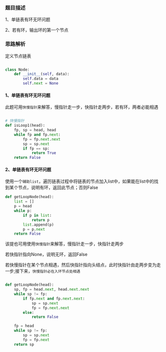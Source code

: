 ### 题目描述

1、单链表有环无环问题

2、若有环，输出环的第一个节点


### 思路解析

定义节点链表
```python

class Node:
    def __init__(self, data):
        self.data = data
        self.next = None
```

#### 1、单链表有环无环问题

此题可用`快慢指针`来解答，慢指针走一步，快指针走两步，若有环，两者必能相遇
```python

# 快慢指针
def isLoop1(head):
    fp, sp = head, head
    while fp and fp.next:
        fp = fp.next.next
        sp = sp.next
        if fp == sp:
            return True
    return False

```

#### 2、单链表有环无环问题

使用一个`辅助list`，遍历链表过程中将链表的节点加入list中，如果能在list中的找到某个节点，说明有环，返回此节点；否则False

```python
def getLoopNode(head):
    list = []
    p = head
    while p:
        if p in list:
            return p
        list.append(p)
        p = p.next
    return False
```
该提也可用使用`快慢指针`来解答，慢指针走一步，快指针走两步

若快指针指向None，说明无环，返回False

若快慢指针在某个节点相遇，然后快指针指向头结点，此时快指针由走两步变为走一步;接下来，`快慢指针必在入环节点处相遇`

```python

def getLoopNode(head):
    sp, fp = head.next, head.next.next
    while sp != fp:
        if fp.next and fp.next.next:
            sp = sp.next
            fp = fp.next.next
        else:
            return False

    fp = head
    while sp != fp:
        sp = sp.next
        fp = fp.next
    return sp

```
